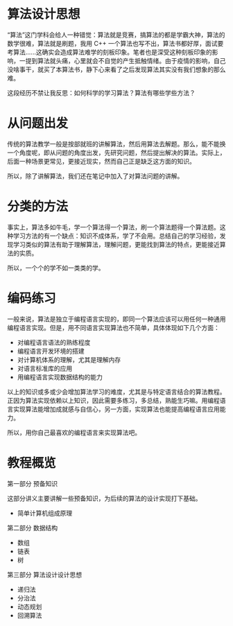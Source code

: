 # 算法设计思想

“算法”这门学科会给人一种错觉：算法就是竞赛，搞算法的都是学霸大神，算法的数学很难，算法就是刷题，我用 C++ 一个算法也写不出，算法书都好厚，面试要考算法......这确实会造成算法难学的刻板印象。笔者也是深受这种刻板印象的影响，一提到算法就头痛，心里就会不自觉的产生抵触情绪。由于疫情的影响，自己没啥事干，就买了本算法书，静下心来看了之后发现算法其实没有我们想象的那么难。

这段经历不禁让我反思：如何科学的学习算法？算法有哪些学些方法？


# 从问题出发

传统的算法教学一般是按部就班的讲解算法，然后用算法去解题。那么，能不能换一个角度呢，即从问题的角度出发，先研究问题，然后提出解决的算法。实际上，后面一种场景更常见，更接近现实，然而自己正是缺乏这方面的知识。

所以，除了讲解算法，我们还在笔记中加入了对算法问题的讲解。



# 分类的方法

事实上，算法多如牛毛，学一个算法得一个算法，刷一个算法题得一个算法题。这种学习方法的有一个缺点：知识不成体系，学了不会用。总结自己的学习经验，发现学习类似的算法有助于理解算法，理解问题，更能找到算法的特点，更能接近算法的实质。

所以，一个个的学不如一类类的学。



# 编码练习

一般来说，算法是独立于编程语言实现的，即同一个算法应该可以用任何一种通用编程语言实现。但是，用不同语言实现算法也不简单，具体体现如下几个方面：

- 对编程语言语法的熟练程度
- 编程语言开发环境的搭建
- 对计算机体系的理解，尤其是理解内存
- 对语言标准库的应用
- 用编程语言实现数据结构的能力

以上的知识或多或少会增加算法学习的难度，尤其是与特定语言结合的算法教程。正因为算法实现依赖以上知识，因此需要多练习，多总结，熟能生巧嘛。用编程语言实现算法能增加成就感与自信心，另一方面，实现算法也能提高编程语言应用能力。

所以，用你自己最喜欢的编程语言来实现算法吧。

# 教程概览

第一部分 预备知识

这部分讲义主要讲解一些预备知识，为后续的算法的设计实现打下基础。

- 简单计算机组成原理

第二部分 数据结构

- 数组
- 链表
- 树

第三部分 算法设计设计思想

- 递归法
- 分治法
- 动态规划
- 回溯算法

